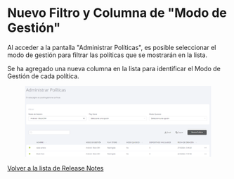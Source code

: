 # Nuevo Filtro y Columna de "Modo de Gestión"

Al acceder a la pantalla "Administrar Políticas", es posible seleccionar el modo de gestión para filtrar las políticas que se mostrarán en la lista.&#x20;

Se ha agregado una nueva columna en la lista para identificar el Modo de Gestión de cada política.

<figure><img src="../../../.gitbook/assets/image (97).png" alt=""><figcaption></figcaption></figure>

[Volver a la lista de Release Notes](./)&#x20;
